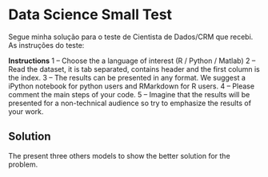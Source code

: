 # Data Science Small Test
Segue minha solução para o teste de Cientista de Dados/CRM que recebi. As instruções do teste:

**Instructions**
1 – Choose the a language of interest (R / Python / Matlab)
2 – Read the dataset, it is tab separated, contains header and the first column is the index.
3 – The results can be presented in any format. We suggest a iPython notebook for python users and RMarkdown for R users.
4 – Please comment the main steps of your code.
5 – Imagine that the results will be presented for a non-technical audience so try to emphasize the results of your work.

## Solution
The present three others models to show the better solution for the problem.
